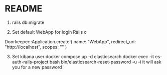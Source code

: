 # README


1. rails db:migrate



2. Set default WebApp for login
Rails c 

Doorkeeper::Application.create!(
  name: "WebApp",
  redirect_uri: "http://localhost",
  scopes: ""
)

3. Set kibana user 
docker compose up -d elasticsearch
docker exec -it es-auth-rails-project bash
bin/elasticsearch-reset-password -u <USERNAME> -i
it will ask you for a new password

